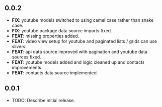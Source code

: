 ## 0.0.2

 - **FIX**: youtube models switched to using camel case rather than snake case.
 - **FIX**: youtube package data source imports fixed.
 - **FEAT**: missing properties added.
 - **FEAT**: video view setup for youtube and paginated lists / grids can use slivers.
 - **FEAT**: api data source improved with pagination and youtube data sources fixed.
 - **FEAT**: youtube models added and logic cleaned up and contacts improvements.
 - **FEAT**: contacts data source implemented.

## 0.0.1

* TODO: Describe initial release.
